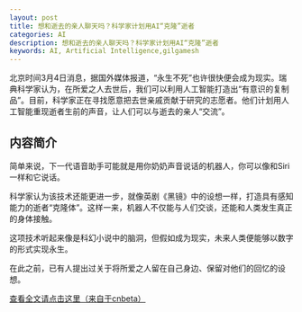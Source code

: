 ```yaml
---
layout: post
title: 想和逝去的亲人聊天吗？科学家计划用AI“克隆”逝者
categories: AI
description: 想和逝去的亲人聊天吗？科学家计划用AI“克隆”逝者
keywords: AI, Artificial Intelligence,gilgamesh
---
```


北京时间3月4日消息，据国外媒体报道，“永生不死”也许很快便会成为现实。瑞典科学家认为，在所爱之人去世后，我们可以利用人工智能打造出“有意识的复制品”。目前，科学家正在寻找愿意把去世亲戚贡献于研究的志愿者。他们计划用人工智能重现逝者生前的声音，让人们可以与逝去的亲人“交流”。

<!-- more -->

## 内容简介
简单来说，下一代语音助手可能就是用你奶奶声音说话的机器人，你可以像和Siri一样和它说话。

科学家认为该技术还能更进一步，就像英剧《黑镜》中的设想一样，打造具有感知能力的逝者“克隆体”。这样一来，机器人不仅能与人们交谈，还能和人类发生真正的身体接触。

这项技术听起来像是科幻小说中的脑洞，但假如成为现实，未来人类便能够以数字的形式实现永生。

在此之前，已有人提出过关于将所爱之人留在自己身边、保留对他们的回忆的设想。


[查看全文请点击这里（来自于cnbeta）](https://m.cnbeta.com/view_703517.htm)




